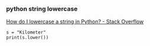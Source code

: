 ### python string lowercase


[How do I lowercase a string in Python? - Stack Overflow](https://stackoverflow.com/questions/6797984/how-do-i-lowercase-a-string-in-python "How do I lowercase a string in Python? - Stack Overflow")


 

```
s = "Kilometer"
print(s.lower())
```
